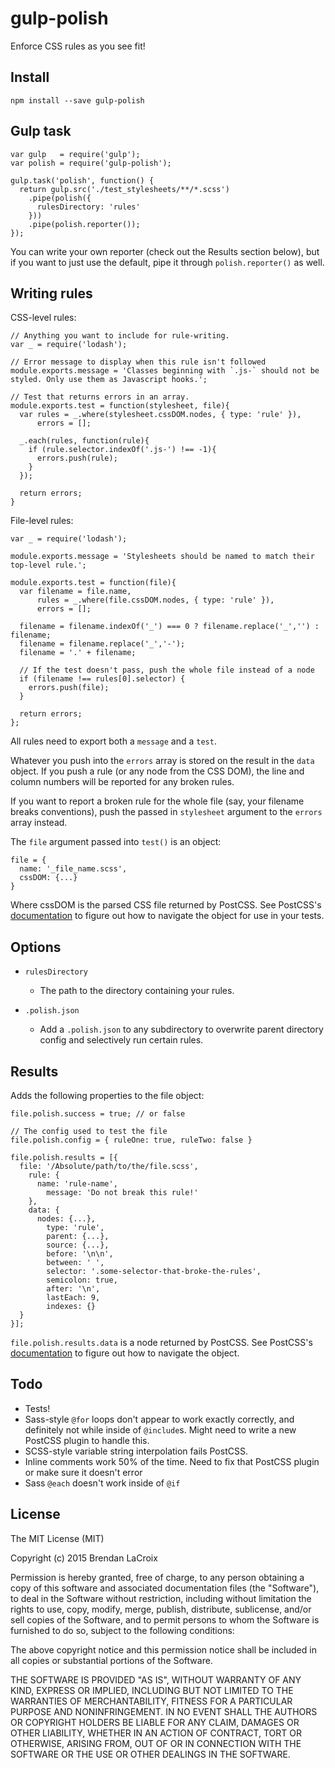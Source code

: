 # gulp-polish

Enforce CSS rules as you see fit!

  
## Install
`npm install --save gulp-polish`


## Gulp task
```
var gulp   = require('gulp');
var polish = require('gulp-polish');

gulp.task('polish', function() {
  return gulp.src('./test_stylesheets/**/*.scss')
    .pipe(polish({
      rulesDirectory: 'rules'
    }))
    .pipe(polish.reporter());
});
```

You can write your own reporter (check out the Results section below), but 
if you want to just use the default, pipe it through `polish.reporter()` as well.


## Writing rules

CSS-level rules:
```
// Anything you want to include for rule-writing.
var _ = require('lodash');

// Error message to display when this rule isn't followed
module.exports.message = 'Classes beginning with `.js-` should not be styled. Only use them as Javascript hooks.';

// Test that returns errors in an array.
module.exports.test = function(stylesheet, file){
  var rules = _.where(stylesheet.cssDOM.nodes, { type: 'rule' }),
      errors = [];

  _.each(rules, function(rule){
    if (rule.selector.indexOf('.js-') !== -1){
      errors.push(rule);
    }
  });

  return errors;
}
```

File-level rules:
```
var _ = require('lodash');

module.exports.message = 'Stylesheets should be named to match their top-level rule.';

module.exports.test = function(file){
  var filename = file.name,
      rules = _.where(file.cssDOM.nodes, { type: 'rule' }),
      errors = [];

  filename = filename.indexOf('_') === 0 ? filename.replace('_','') : filename;
  filename = filename.replace('_','-');
  filename = '.' + filename;

  // If the test doesn't pass, push the whole file instead of a node
  if (filename !== rules[0].selector) {
    errors.push(file);
  }

  return errors;
};
```

All rules need to export both a `message` and a `test`.

Whatever you push into the `errors` array is stored on the result in the `data` object. If you push a 
rule (or any node from the CSS DOM), the line and column numbers will be reported for any broken rules.

If you want to report a broken rule for the whole file (say, your filename breaks conventions), 
push the passed in `stylesheet` argument to the `errors` array instead.

The `file` argument passed into `test()` is an object: 
```
file = {
  name: '_file_name.scss',
  cssDOM: {...}
}
``` 

Where cssDOM is the parsed CSS file returned by PostCSS. 
See PostCSS's [documentation](https://github.com/postcss/postcss/blob/43ae5e3338b8c9a7de7ba0cda586db5e9f83b35b/docs/api.md) 
to figure out how to navigate the object for use in your tests.

  
## Options

- `rulesDirectory`
  - The path to the directory containing your rules.

- `.polish.json`
  - Add a `.polish.json` to any subdirectory to overwrite parent directory config and selectively run certain rules.

  
## Results
Adds the following properties to the file object:
```
file.polish.success = true; // or false

// The config used to test the file
file.polish.config = { ruleOne: true, ruleTwo: false }

file.polish.results = [{
  file: '/Absolute/path/to/the/file.scss',
    rule: {
      name: 'rule-name',
        message: 'Do not break this rule!'
    },
    data: { 
      nodes: {...},
        type: 'rule',
        parent: {...},
        source: {...},
        before: '\n\n',
        between: ' ',
        selector: '.some-selector-that-broke-the-rules',
        semicolon: true,
        after: '\n',
        lastEach: 9,
        indexes: {} 
  }
}];
```

`file.polish.results.data` is a node returned by PostCSS. 
See PostCSS's [documentation](https://github.com/postcss/postcss/blob/43ae5e3338b8c9a7de7ba0cda586db5e9f83b35b/docs/api.md) 
to figure out how to navigate the object.


## Todo
- Tests!
- Sass-style `@for` loops don't appear to work exactly correctly, and definitely not while inside
  of `@include`s. Might need to write a new PostCSS plugin to handle this.
- SCSS-style variable string interpolation fails PostCSS.
- Inline comments work 50% of the time. Need to fix that PostCSS plugin or make sure it doesn't error
- Sass `@each` doesn't work inside of `@if`
  
## License

The MIT License (MIT)

Copyright (c) 2015 Brendan LaCroix

Permission is hereby granted, free of charge, to any person obtaining a copy
of this software and associated documentation files (the "Software"), to deal
in the Software without restriction, including without limitation the rights
to use, copy, modify, merge, publish, distribute, sublicense, and/or sell
copies of the Software, and to permit persons to whom the Software is
furnished to do so, subject to the following conditions:

The above copyright notice and this permission notice shall be included in
all copies or substantial portions of the Software.

THE SOFTWARE IS PROVIDED "AS IS", WITHOUT WARRANTY OF ANY KIND, EXPRESS OR
IMPLIED, INCLUDING BUT NOT LIMITED TO THE WARRANTIES OF MERCHANTABILITY,
FITNESS FOR A PARTICULAR PURPOSE AND NONINFRINGEMENT. IN NO EVENT SHALL THE
AUTHORS OR COPYRIGHT HOLDERS BE LIABLE FOR ANY CLAIM, DAMAGES OR OTHER
LIABILITY, WHETHER IN AN ACTION OF CONTRACT, TORT OR OTHERWISE, ARISING FROM,
OUT OF OR IN CONNECTION WITH THE SOFTWARE OR THE USE OR OTHER DEALINGS IN
THE SOFTWARE.